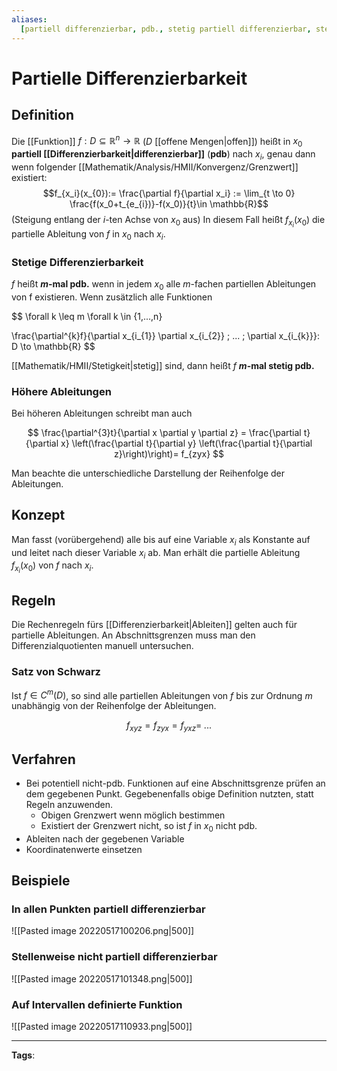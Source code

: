 ```yaml
---
aliases:
  [partiell differenzierbar, pdb., stetig partiell differenzierbar, stetig pdb.]
---
```


# Partielle Differenzierbarkeit

## Definition

Die [[Funktion]] $f: D \subseteq \mathbb{R}^{n}\to \mathbb{R}$ ($D$ [[offene Mengen|offen]]) heißt in $x_0$ **partiell [[Differenzierbarkeit|differenzierbar]]** (**pdb**) nach $x_i$, genau dann wenn folgender [[Mathematik/Analysis/HMII/Konvergenz/Grenzwert]] existiert:
$$f_{x_i}(x_{0}):= \frac{\partial f}{\partial x_i} := \lim_{t \to 0} \frac{f(x_0+t_{e_{i})}-f(x_0)}{t}\in \mathbb{R}$$
(Steigung entlang der $i$-ten Achse von $x_0$ aus)
In diesem Fall heißt $f_{x_i}(x_0)$ die partielle Ableitung von $f$ in $x_0$ nach $x_i$.

### Stetige Differenzierbarkeit

$f$ heißt **$m$-mal pdb.** wenn in jedem $x_0$ alle $m$-fachen partiellen Ableitungen von f existieren. Wenn zusätzlich alle Funktionen

$$
\forall k \leq m \forall k \in \{1,...,n\}

\frac{\partial^{k}f}{\partial x_{i_{1}} \partial x_{i_{2}} \; ... \; \partial x_{i_{k}}}: D \to \mathbb{R}
$$

[[Mathematik/HMII/Stetigkeit|stetig]] sind, dann heißt $f$ **$m$-mal stetig pdb.**

### Höhere Ableitungen

Bei höheren Ableitungen schreibt man auch

$$
\frac{\partial^{3}t}{\partial x \partial y \partial z} = \frac{\partial t}{\partial x} \left(\frac{\partial t}{\partial y} \left(\frac{\partial t}{\partial z}\right)\right)= f_{zyx}
$$

Man beachte die unterschiedliche Darstellung der Reihenfolge der Ableitungen.

## Konzept

Man fasst (vorübergehend) alle bis auf eine Variable $x_i$ als Konstante auf und leitet nach dieser Variable $x_i$ ab. Man erhält die partielle Ableitung $f_{x_i}(x_0)$ von $f$ nach $x_i$.

## Regeln

Die Rechenregeln fürs [[Differenzierbarkeit|Ableiten]] gelten auch für partielle Ableitungen. An Abschnittsgrenzen muss man den Differenzialquotienten manuell untersuchen.

### Satz von Schwarz

Ist $f \in C^m(D)$, so sind alle partiellen Ableitungen von $f$ bis zur Ordnung $m$ unabhängig von der Reihenfolge der Ableitungen.

$$
f_{xyz} = f_{zyx} = f_{yxz} = \; ...
$$

## Verfahren

- Bei potentiell nicht-pdb. Funktionen auf eine Abschnittsgrenze prüfen an dem gegebenen Punkt. Gegebenenfalls obige Definition nutzten, statt Regeln anzuwenden.
  - Obigen Grenzwert wenn möglich bestimmen
  - Existiert der Grenzwert nicht, so ist $f$ in $x_0$ nicht pdb.
- Ableiten nach der gegebenen Variable
- Koordinatenwerte einsetzen

## Beispiele

### In allen Punkten partiell differenzierbar

![[Pasted image 20220517100206.png|500]]

### Stellenweise nicht partiell differenzierbar

![[Pasted image 20220517101348.png|500]]

### Auf Intervallen definierte Funktion

![[Pasted image 20220517110933.png|500]]

---

**Tags**:
